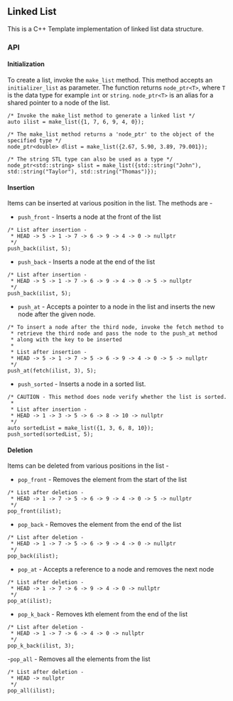## Linked List

This is a C++ Template implementation of linked list data structure.

### API

#### Initialization

To create a list, invoke the ```make_list``` method. This method accepts an ```initializer_list``` as parameter. The function returns ```node_ptr<T>```, where ```T``` is the data type for example ```int``` or ```string```. ```node_ptr<T>``` is an alias for a shared pointer to a node of the list.

```
/* Invoke the make_list method to generate a linked list */
auto ilist = make_list({1, 7, 6, 9, 4, 0});

/* The make_list method returns a 'node_ptr' to the object of the specified type */
node_ptr<double> dlist = make_list({2.67, 5.90, 3.89, 79.001});

/* The string STL type can also be used as a type */
node_ptr<std::string> slist = make_list({std::string("John"), std::string("Taylor"), std::string("Thomas")});
```

#### Insertion

Items can be inserted at various position in the list. The methods are -
- ```push_front``` - Inserts a node at the front of the list
```
/* List after insertion -
 * HEAD -> 5 -> 1 -> 7 -> 6 -> 9 -> 4 -> 0 -> nullptr
 */
push_back(ilist, 5);
```
- ```push_back``` - Inserts a node at the end of the list
```
/* List after insertion -
 * HEAD -> 5 -> 1 -> 7 -> 6 -> 9 -> 4 -> 0 -> 5 -> nullptr
 */
push_back(ilist, 5);
```
- ```push_at``` - Accepts a pointer to a node in the list and inserts the new
node after the given node.
```
/* To insert a node after the third node, invoke the fetch method to
 * retrieve the third node and pass the node to the push_at method
 * along with the key to be inserted
 *
 * List after insertion -
 * HEAD -> 5 -> 1 -> 7 -> 5 -> 6 -> 9 -> 4 -> 0 -> 5 -> nullptr
 */
push_at(fetch(ilist, 3), 5);
```
- ```push_sorted``` - Inserts a node in a sorted list.
```
/* CAUTION - This method does node verify whether the list is sorted.
 *
 * List after insertion -
 * HEAD -> 1 -> 3 -> 5 -> 6 -> 8 -> 10 -> nullptr
 */
auto sortedList = make_list({1, 3, 6, 8, 10});
push_sorted(sortedList, 5);
```


#### Deletion

Items can be deleted from various positions in the list -
- ```pop_front``` - Removes the element from the start of the list
```
/* List after deletion -
 * HEAD -> 1 -> 7 -> 5 -> 6 -> 9 -> 4 -> 0 -> 5 -> nullptr
 */
pop_front(ilist);
```
- ```pop_back``` - Removes the element from the end of the list
```
/* List after deletion -
 * HEAD -> 1 -> 7 -> 5 -> 6 -> 9 -> 4 -> 0 -> nullptr
 */
pop_back(ilist);
```
- ```pop_at``` - Accepts a reference to a node and removes the next node
```
/* List after deletion -
 * HEAD -> 1 -> 7 -> 6 -> 9 -> 4 -> 0 -> nullptr
 */
pop_at(ilist);
```
- ```pop_k_back``` - Removes kth element from the end of the list
```
/* List after deletion -
 * HEAD -> 1 -> 7 -> 6 -> 4 -> 0 -> nullptr
 */
pop_k_back(ilist, 3);
```
-```pop_all``` - Removes all the elements from the list
```
/* List after deletion -
 * HEAD -> nullptr
 */
pop_all(ilist);
```
